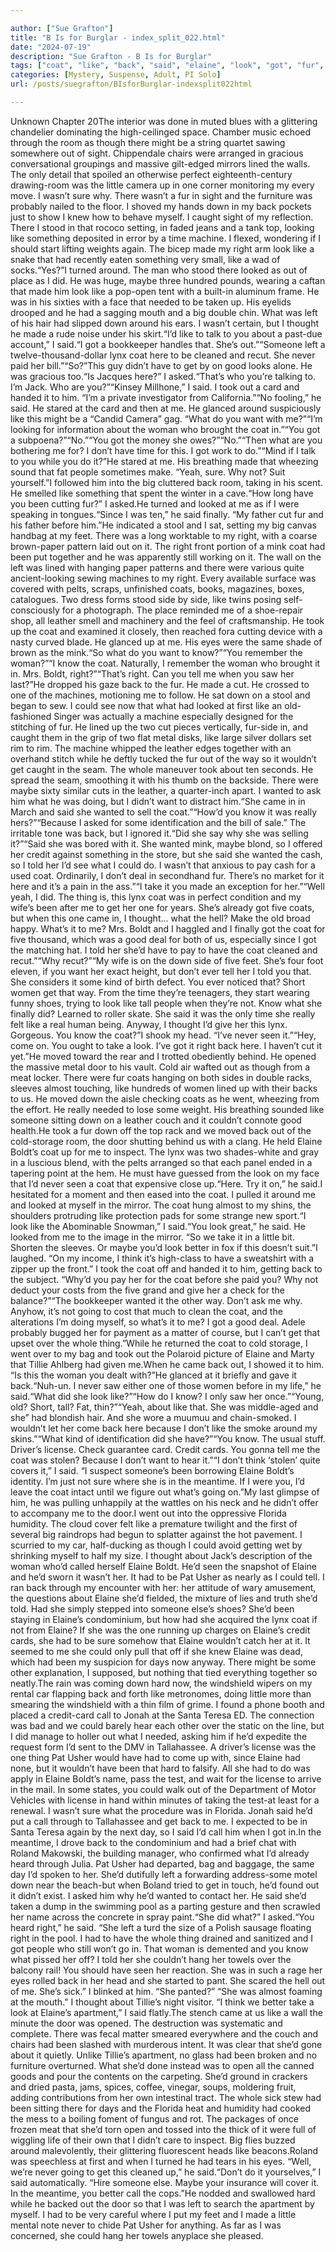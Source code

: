 ```yaml
---

author: ["Sue Grafton"]
title: "B Is for Burglar - index_split_022.html"
date: "2024-07-19"
description: "Sue Grafton - B Is for Burglar"
tags: ["coat", "like", "back", "said", "elaine", "look", "got", "fur", "right", "woman", "get", "know", "could", "one", "made", "around", "left", "never", "took", "boldt", "wanted", "sure", "machine", "looked", "maybe"]
categories: [Mystery, Suspense, Adult, PI Solo]
url: /posts/suegrafton/BIsforBurglar-indexsplit022html

---
```



Unknown
Chapter 20The interior was done in muted blues with a glittering chandelier dominating the high-ceilinged space. Chamber music echoed through the room as though there might be a string quartet sawing somewhere out of sight. Chippendale chairs were arranged in gracious conversational groupings and massive gilt-edged mirrors lined the walls. The only detail that spoiled an otherwise perfect eighteenth-century drawing-room was the little camera up in one corner monitoring my every move. I wasn’t sure why. There wasn’t a fur in sight and the furniture was probably nailed to the floor. I shoved my hands down in my back pockets just to show I knew how to behave myself. I caught sight of my reflection. There I stood in that rococo setting, in faded jeans and a tank top, looking like something deposited in error by a time machine. I flexed, wondering if I should start lifting weights again. The bicep made my right arm look like a snake that had recently eaten something very small, like a wad of socks.“Yes?”I turned around. The man who stood there looked as out of place as I did. He was huge, maybe three hundred pounds, wearing a caftan that made him look like a pop-open tent with a built-in aluminum frame. He was in his sixties with a face that needed to be taken up. His eyelids drooped and he had a sagging mouth and a big double chin. What was left of his hair had slipped down around his ears. I wasn’t certain, but I thought he made a rude noise under his skirt.“I’d like to talk to you about a past-due account,” I said.“I got a bookkeeper handles that. She’s out.”“Someone left a twelve-thousand-dollar lynx coat here to be cleaned and recut. She never paid her bill.”“So?”This guy didn’t have to get by on good looks alone. He was gracious too.“Is Jacques here?” I asked.“That’s who you’re talking to. I’m Jack. Who are you?”“Kinsey Millhone,” I said. I took out a card and handed it to him. “I’m a private investigator from California.”“No fooling,” he said. He stared at the card and then at me. He glanced around suspiciously like this might be a “Candid Camera” gag. “What do you want with me?”“I’m looking for information about the woman who brought the coat in.”“You got a subpoena?”“No.”“You got the money she owes?”“No.”“Then what are you bothering me for? I don’t have time for this. I got work to do.”“Mind if I talk to you while you do it?”He stared at me. His breathing made that wheezing sound that fat people sometimes make. “Yeah, sure. Why not? Suit yourself.”I followed him into the big cluttered back room, taking in his scent. He smelled like something that spent the winter in a cave.“How long have you been cutting fur?” I asked.He turned and looked at me as if I were speaking in tongues.“Since I was ten,” he said finally. “My father cut fur and his father before him.”He indicated a stool and I sat, setting my big canvas handbag at my feet. There was a long worktable to my right, with a coarse brown-paper pattern laid out on it. The right front portion of a mink coat had been put together and he was apparently still working on it. The wall on the left was lined with hanging paper patterns and there were various quite ancient-looking sewing machines to my right. Every available surface was covered with pelts, scraps, unfinished coats, books, magazines, boxes, catalogues. Two dress forms stood side by side, like twins posing self-consciously for a photograph. The place reminded me of a shoe-repair shop, all leather smell and machinery and the feel of craftsmanship. He took up the coat and examined it closely, then reached fora cutting device with a nasty curved blade. He glanced up at me. His eyes were the same shade of brown as the mink.“So what do you want to know?”“You remember the woman?”“I know the coat. Naturally, I remember the woman who brought it in. Mrs. Boldt, right?”“That’s right. Can you tell me when you saw her last?”He dropped his gaze back to the fur. He made a cut. He crossed to one of the machines, motioning me to follow. He sat down on a stool and began to sew. I could see now that what had looked at first like an old-fashioned Singer was actually a machine especially designed for the stitching of fur. He lined up the two cut pieces vertically, fur-side in, and caught them in the grip of two flat metal disks, like large silver dollars set rim to rim. The machine whipped the leather edges together with an overhand stitch while he deftly tucked the fur out of the way so it wouldn’t get caught in the seam. The whole maneuver took about ten seconds. He spread the seam, smoothing it with his thumb on the backside. There were maybe sixty similar cuts in the leather, a quarter-inch apart. I wanted to ask him what he was doing, but I didn’t want to distract him.“She came in in March and said she wanted to sell the coat.”“How’d you know it was really hers?”“Because I asked for some identification and the bill of sale.” The irritable tone was back, but I ignored it.“Did she say why she was selling it?”“Said she was bored with it. She wanted mink, maybe blond, so I offered her credit against something in the store, but she said she wanted the cash, so I told her I’d see what I could do. I wasn’t that anxious to pay cash for a used coat. Ordinarily, I don’t deal in secondhand fur. There’s no market for it here and it’s a pain in the ass.”“I take it you made an exception for her.”“Well yeah, I did. The thing is, this lynx coat was in perfect condition and my wife’s been after me to get her one for years. She’s already got five coats, but when this one came in, I thought... what the hell? Make the old broad happy. What’s it to me? Mrs. Boldt and I haggled and I finally got the coat for five thousand, which was a good deal for both of us, especially since I got the matching hat. I told her she’d have to pay to have the coat cleaned and recut.”“Why recut?”“My wife is on the down side of five feet. She’s four foot eleven, if you want her exact height, but don’t ever tell her I told you that. She considers it some kind of birth defect. You ever noticed that? Short women get that way. From the time they’re teenagers, they start wearing funny shoes, trying to look like tall people when they’re not. Know what she finally did? Learned to roller skate. She said it was the only time she really felt like a real human being. Anyway, I thought I’d give her this lynx. Gorgeous. You know the coat?”I shook my head. “I’ve never seen it.”“Hey, come on. You ought to take a look. I’ve got it right back here. I haven’t cut it yet.”He moved toward the rear and I trotted obediently behind. He opened the massive metal door to his vault. Cold air wafted out as though from a meat locker. There were fur coats hanging on both sides in double racks, sleeves almost touching, like hundreds of women lined up with their backs to us. He moved down the aisle checking coats as he went, wheezing from the effort. He really needed to lose some weight. His breathing sounded like someone sitting down on a leather couch and it couldn’t connote good health.He took a fur down off the top rack and we moved back out of the cold-storage room, the door shutting behind us with a clang. He held Elaine Boldt’s coat up for me to inspect. The lynx was two shades-white and gray in a luscious blend, with the pelts arranged so that each panel ended in a tapering point at the hem. He must have guessed from the look on my face that I’d never seen a coat that expensive close up.“Here. Try it on,” he said.I hesitated for a moment and then eased into the coat. I pulled it around me and looked at myself in the mirror. The coat hung almost to my shins, the shoulders protruding like protection pads for some strange new sport.“I look like the Abominable Snowman,” I said.“You look great,” he said. He looked from me to the image in the mirror. “So we take it in a little bit. Shorten the sleeves. Or maybe you’d look better in fox if this doesn’t suit.”I laughed. “On my income, I think it’s high-class to have a sweatshirt with a zipper up the front.” I took the coat off and handed it to him, getting back to the subject. “Why’d you pay her for the coat before she paid you? Why not deduct your costs from the five grand and give her a check for the balance?”“The bookkeeper wanted it the other way. Don’t ask me why. Anyhow, it’s not going to cost that much to clean the coat, and the alterations I’m doing myself, so what’s it to me? I got a good deal. Adele probably bugged her for payment as a matter of course, but I can’t get that upset over the whole thing.”While he returned the coat to cold storage, I went over to my bag and took out the Polaroid picture of Elaine and Marty that Tillie Ahlberg had given me.When he came back out, I showed it to him. “Is this the woman you dealt with?”He glanced at it briefly and gave it back.“Nuh-un. I never saw either one of those women before in my life,” he said.“What did she look like?”“How do I know? I only saw her once.”“Young, old? Short, tall? Fat, thin?”“Yeah, about like that. She was middle-aged and she” had blondish hair. And she wore a muumuu and chain-smoked. I wouldn’t let her come back here because I don’t like the smoke around my skins.”“What kind of identification did she have?”“You know. The usual stuff. Driver’s license. Check guarantee card. Credit cards. You gonna tell me the coat was stolen? Because I don’t want to hear it.”“I don’t think ‘stolen’ quite covers it,” I said. “I suspect someone’s been borrowing Elaine Boldt’s identity. I’m just not sure where she is in the meantime. If I were you, I’d leave the coat intact until we figure out what’s going on.”My last glimpse of him, he was pulling unhappily at the wattles on his neck and he didn’t offer to accompany me to the door.I went out into the oppressive Florida humidity. The cloud cover felt like a premature twilight and the first of several big raindrops had begun to splatter against the hot pavement. I scurried to my car, half-ducking as though I could avoid getting wet by shrinking myself to half my size. I thought about Jack’s description of the woman who’d called herself Elaine Boldt. He’d seen the snapshot of Elaine and he’d sworn it wasn’t her. It had to be Pat Usher as nearly as I could tell. I ran back through my encounter with her: her attitude of wary amusement, the questions about Elaine she’d fielded, the mixture of lies and truth she’d told. Had she simply stepped into someone else’s shoes? She’d been staying in Elaine’s condominium, but how had she acquired the lynx coat if not from Elaine? If she was the one running up charges on Elaine’s credit cards, she had to be sure somehow that Elaine wouldn’t catch her at it. It seemed to me she could only pull that off if she knew Elaine was dead, which had been my suspicion for days now anyway. There might be some other explanation, I supposed, but nothing that tied everything together so neatly.The rain was coming down hard now, the windshield wipers on my rental car flapping back and forth like metronomes, doing little more than smearing the windshield with a thin film of grime. I found a phone booth and placed a credit-card call to Jonah at the Santa Teresa ED. The connection was bad and we could barely hear each other over the static on the line, but I did manage to holler out what I needed, asking him if he’d expedite the request form I’d sent to the DMV in Tallahassee. A driver’s license was the one thing Pat Usher would have had to come up with, since Elaine had none, but it wouldn’t have been that hard to falsify. All she had to do was apply in Elaine Boldt’s name, pass the test, and wait for the license to arrive in the mail. In some states, you could walk out of the Department of Motor Vehicles with license in hand within minutes of taking the test-at least for a renewal. I wasn’t sure what the procedure was in Florida. Jonah said he’d put a call through to Tallahassee and get back to me. I expected to be in Santa Teresa again by the next day, so I said I’d call him when I got in.In the meantime, I drove back to the condominium and had a brief chat with Roland Makowski, the building manager, who confirmed what I’d already heard through Julia. Pat Usher had departed, bag and baggage, the same day I’d spoken to her. She’d dutifully left a forwarding address-some motel down near the beach-but when Boland tried to get in touch, he’d found out it didn’t exist. I asked him why he’d wanted to contact her. He said she’d taken a dump in the swimming pool as a parting gesture and then scrawled her name across the concrete in spray paint.“She did what?” I asked.“You heard right,” he said. “She left a turd the size of a Polish sausage floating right in the pool. I had to have the whole thing drained and sanitized and I got people who still won’t go in. That woman is demented and you know what pissed her off? I told her she couldn’t hang her towels over the balcony rail! You should have seen her reaction. She was in such a rage her eyes rolled back in her head and she started to pant. She scared the hell out of me. She’s sick.” I blinked at him. “She panted?” “She was almost foaming at the mouth.” I thought about Tillie’s night visitor. “I think we better take a look at Elaine’s apartment,” I said flatly.The stench came at us like a wall the minute the door was opened. The destruction was systematic and complete. There was fecal matter smeared everywhere and the couch and chairs had been slashed with murderous intent. It was clear that she’d gone about it quietly. Unlike Tillie’s apartment, no glass had been broken and no furniture overturned. What she’d done instead was to open all the canned goods and pour the contents on the carpeting. She’d ground in crackers and dried pasta, jams, spices, coffee, vinegar, soups, moldering fruit, adding contributions from her own intestinal tract. The whole sick stew had been sitting there for days and the Florida heat and humidity had cooked the mess to a boiling foment of fungus and rot. The packages of once frozen meat that she’d torn open and tossed into the thick of it were full of wiggling life of their own that I didn’t care to inspect. Big flies buzzed around malevolently, their glittering fluorescent heads like beacons.Roland was speechless at first and when I turned he had tears in his eyes. “Well, we’re never going to get this cleaned up,” he said.“Don’t do it yourselves,” I said automatically. “Hire someone else. Maybe your insurance will cover it. In the meantime, you better call the cops.”He nodded and swallowed hard while he backed out the door so that I was left to search the apartment by myself. I had to be very careful where I put my feet and I made a little mental note never to chide Pat Usher for anything. As far as I was concerned, she could hang her towels anyplace she pleased.
